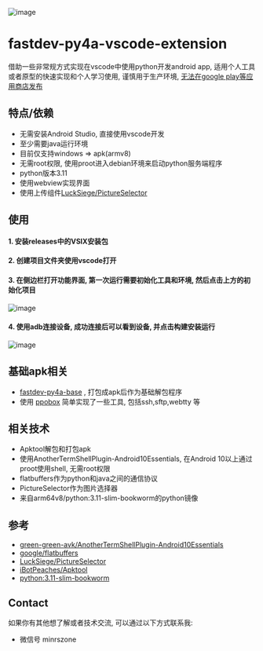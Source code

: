 ![image](https://github.com/user-attachments/assets/7732fc10-34e7-4665-90b5-42eb36533e37)

# fastdev-py4a-vscode-extension
借助一些非常规方式实现在vscode中使用python开发android app, 适用个人工具或者原型的快速实现和个人学习使用, 谨慎用于生产环境, [无法在google play等应用商店发布](https://github.com/green-green-avk/AnotherTermShellPlugin-Android10Essentials)


## 特点/依赖
- 无需安装Android Studio, 直接使用vscode开发
- 至少需要java运行环境
- 目前仅支持windows => apk(armv8)
- 无需root权限, 使用proot进入debian环境来启动python服务端程序
- python版本3.11
- 使用webview实现界面
- 使用上传组件[LuckSiege/PictureSelector](https://github.com/LuckSiege/PictureSelector)



## 使用
#### 1. 安装releases中的VSIX安装包
#### 2. 创建项目文件夹使用vscode打开
#### 3. 在侧边栏打开功能界面, 第一次运行需要初始化工具和环境, 然后点击上方的初始化项目
![image](https://github.com/user-attachments/assets/ae3974f9-c5c1-41ce-aa12-554f60e6e930)
#### 4. 使用adb连接设备, 成功连接后可以看到设备, 并点击构建安装运行
![image](https://github.com/user-attachments/assets/ac5608bd-dca2-473e-837a-f02e13af46ef)

## 基础apk相关
- [fastdev-py4a-base](https://github.com/PurplePotatoTools/fastdev-py4a-base) , 打包成apk后作为基础解包程序
- 使用 [ppobox](https://github.com/PurplePotatoTools/ppobox) 简单实现了一些工具, 包括ssh,sftp,webtty 等

## 相关技术
- Apktool解包和打包apk
- 使用AnotherTermShellPlugin-Android10Essentials, 在Android 10以上通过proot使用shell, 无需root权限
- flatbuffers作为python和java之间的通信协议
- PictureSelector作为图片选择器
- 来自arm64v8/python:3.11-slim-bookworm的python镜像

## 参考
- [green-green-avk/AnotherTermShellPlugin-Android10Essentials](https://github.com/green-green-avk/AnotherTermShellPlugin-Android10Essentials)
- [google/flatbuffers](https://github.com/google/flatbuffers)
- [LuckSiege/PictureSelector](https://github.com/LuckSiege/PictureSelector)
- [iBotPeaches/Apktool](https://github.com/iBotPeaches/Apktool)
- [python:3.11-slim-bookworm](https://hub.docker.com/layers/arm64v8/python/3.11-slim-bookworm/images/sha256-383da0c9c870cbbfca5b55e1283343ddbecf0b2247a0a258ab016d87ed374445)

## Contact
如果你有其他想了解或者技术交流, 可以通过以下方式联系我:
- 微信号 minrszone